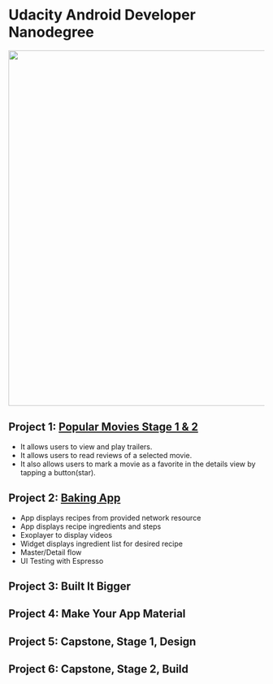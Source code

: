 # Udacity Android Developer Nanodegree

<img src="https://raw.githubusercontent.com/emrekose26/udacity-nanodegree-projects/master/nanodegree.png" width="700"> 


## Project 1: [Popular Movies Stage 1 & 2](https://github.com/emrekose26/udacity-nanodegree-projects/tree/master/PopularMovies)

  - It allows users to view and play trailers.
  - It allows users to read reviews of a selected movie.
  - It also allows users to mark a movie as a favorite in the details view by tapping a button(star).

## Project 2: [Baking App](https://github.com/emrekose26/udacity-nanodegree-projects/tree/master/BakingApp)

  - App displays recipes from provided network resource
  - App displays recipe ingredients and steps
  - Exoplayer to display videos
  - Widget displays ingredient list for desired recipe
  - Master/Detail flow 
  - UI Testing with Espresso

## Project 3: Built It Bigger

## Project 4: Make Your App Material

## Project 5: Capstone, Stage 1, Design
  
## Project 6: Capstone, Stage 2, Build
